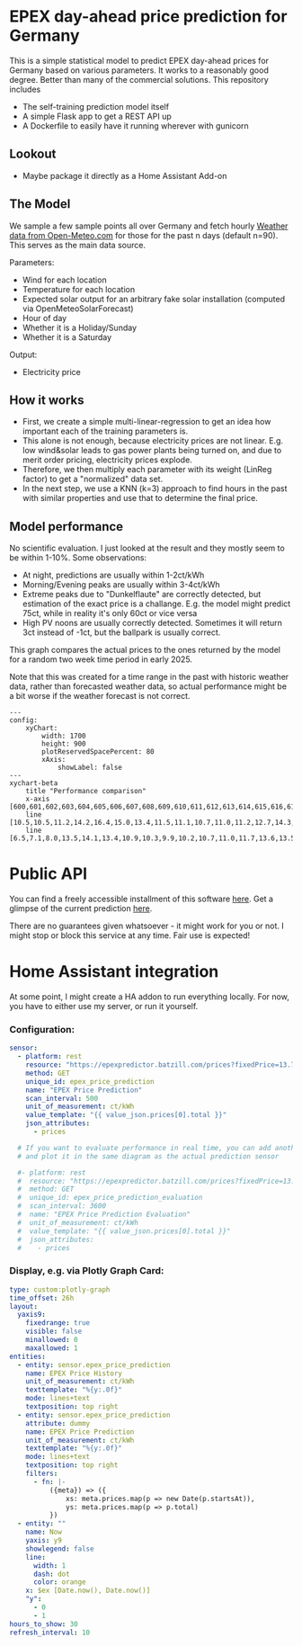 # EPEX day-ahead price prediction for Germany

This is a simple statistical model to predict EPEX day-ahead prices for Germany based on various parameters.
It works to a reasonably good degree. Better than many of the commercial solutions.
This repository includes
- The self-training prediction model itself
- A simple Flask app to get a REST API up
- A Dockerfile to easily have it running wherever with gunicorn


## Lookout
- Maybe package it directly as a Home Assistant Add-on

## The Model
We sample a few sample points all over Germany and fetch hourly [Weather data from Open-Meteo.com](https://open-meteo.com/) for those for the past n days (default n=90).
This serves as the main data source.



Parameters:

- Wind for each location
- Temperature for each location
- Expected solar output for an arbitrary fake solar installation (computed via OpenMeteoSolarForecast)
- Hour of day
- Whether it is a Holiday/Sunday
- Whether it is a Saturday

Output:
- Electricity price

## How it works
- First, we create a simple multi-linear-regression to get an idea how important each of
the training parameters is.
- This alone is not enough, because electricity prices are not linear.
E.g. low wind&solar leads to gas power plants being turned on, and due to merit order pricing, electricity prices explode.
- Therefore, we then multiply each parameter with its weight (LinReg factor) to get a "normalized" data set.
- In the next step, we use a KNN (k=3) approach to find hours in the past with similar properties and use that to determine the final price.

## Model performance
No scientific evaluation. I just looked at the result and they mostly seem to be within 1-10%.
Some observations:
- At night, predictions are usually within 1-2ct/kWh
- Morning/Evening peaks are usually within 3-4ct/kWh
- Extreme peaks due to "Dunkelflaute" are correctly detected, but estimation of the exact price is a challange. E.g.
the model might predict 75ct, while in reality it's only 60ct or vice versa
- High PV noons are usually correctly detected. Sometimes it will return 3ct instead of -1ct, but the ballpark is usually correct.

This graph compares the actual prices to the ones returned by the model for a random two week time period in early 2025.

Note that this was created for a time range in the past with historic weather data, rather than forecasted weather data,
so actual performance might be a bit worse if the weather forecast is not correct.

```mermaid
---
config:
    xyChart:
        width: 1700
        height: 900
        plotReservedSpacePercent: 80
        xAxis:
            showLabel: false
---
xychart-beta
    title "Performance comparison"
    x-axis [600,601,602,603,604,605,606,607,608,609,610,611,612,613,614,615,616,617,618,619,620,621,622,623,624,625,626,627,628,629,630,631,632,633,634,635,636,637,638,639,640,641,642,643,644,645,646,647,648,649,650,651,652,653,654,655,656,657,658,659,660,661,662,663,664,665,666,667,668,669,670,671,672,673,674,675,676,677,678,679,680,681,682,683,684,685,686,687,688,689,690,691,692,693,694,695,696,697,698,699,700,701,702,703,704,705,706,707,708,709,710,711,712,713,714,715,716,717,718,719,720,721,722,723,724,725,726,727,728,729,730,731,732,733,734,735,736,737,738,739,740,741,742,743,744,745,746,747,748,749,750,751,752,753,754,755,756,757,758,759,760,761,762,763,764,765,766,767,768,769,770,771,772,773,774,775,776,777,778,779,780,781,782,783,784,785,786,787,788,789,790,791,792,793,794,795,796,797,798,799,800,801,802,803,804,805,806,807,808,809,810,811,812,813,814,815,816,817,818,819,820,821,822,823,824,825,826,827,828,829,830,831,832,833,834,835,836,837,838,839,840,841,842,843,844,845,846,847,848,849,850,851,852,853,854,855,856,857,858,859,860,861,862,863,864,865,866,867,868,869,870,871,872,873,874,875,876,877,878,879,880,881,882,883,884,885,886,887,888,889,890,891,892,893,894,895,896,897,898,899,900,901,902,903,904,905,906,907,908,909,910,911,912,913,914,915,916,917,918,919,920,921,922,923,924,925,926,927,928,929,930,931,932,933,934,935]
    line [10.5,10.5,11.2,14.2,16.4,15.0,13.4,11.5,11.1,10.7,11.0,11.2,12.7,14.3,14.9,14.4,12.7,10.0,9.9,10.0,8.1,8.5,8.6,8.7,9.0,9.1,9.1,9.5,11.1,9.3,7.9,6.9,6.8,8.0,9.0,11.8,14.1,15.0,16.0,16.1,15.6,14.9,14.4,13.6,13.5,13.5,13.0,11.9,11.7,11.7,11.7,13.3,13.7,12.4,11.5,10.6,9.9,9.6,11.0,12.0,14.2,14.9,16.2,15.6,15.1,14.3,14.3,12.8,11.9,11.2,10.9,10.6,10.6,11.2,14.5,16.2,18.1,16.3,13.6,11.5,10.9,11.0,12.3,12.9,13.4,13.4,14.2,11.5,9.4,9.1,8.9,8.7,7.7,7.1,7.2,7.5,7.7,8.7,10.0,13.5,15.6,14.1,9.7,9.3,9.8,11.1,12.3,14.4,14.4,16.0,16.8,16.7,16.3,14.9,14.3,12.8,12.9,12.8,12.7,12.7,12.9,13.1,15.1,16.4,18.0,17.5,16.2,14.4,13.7,14.2,14.9,16.0,17.3,18.5,19.7,19.3,17.4,15.6,15.0,14.2,14.0,13.8,14.1,13.7,14.0,14.2,16.0,19.0,22.2,22.0,20.4,18.5,17.5,17.0,16.7,17.0,18.2,21.3,20.7,19.7,17.7,16.3,15.3,13.9,13.9,13.3,12.8,12.8,13.0,14.0,16.3,22.7,26.6,21.5,18.1,16.3,15.0,14.9,15.6,17.5,20.0,29.9,29.3,22.6,18.4,16.4,15.3,14.0,13.5,13.0,12.0,11.8,11.8,12.0,13.4,14.9,15.1,13.7,12.5,11.8,11.2,11.0,11.6,12.9,14.6,16.5,17.5,16.5,15.0,12.8,13.2,12.5,13.4,12.9,12.4,12.0,12.0,12.0,12.0,12.8,13.0,13.0,12.8,12.4,12.5,11.9,12.1,13.0,13.8,15.4,17.0,16.0,15.4,13.9,13.8,13.2,12.8,12.1,12.0,12.6,12.9,13.2,15.3,20.5,21.0,17.1,14.0,11.7,10.9,10.7,11.2,13.2,15.9,22.3,27.1,21.5,17.8,15.5,13.9,13.0,13.3,12.5,12.4,11.7,11.6,12.2,14.4,19.0,19.4,14.4,12.4,11.0,9.6,8.9,9.8,11.0,12.8,17.8,17.4,15.6,14.2,12.9,12.2,11.4,10.5,9.9,10.0,9.7,9.4,9.7,11.5,14.9,16.6,12.9,10.8,8.9,8.2,8.3,8.5,9.1,11.0,13.1,14.3,14.4,12.1,11.4,10.7,10.0,8.6,8.5,8.5,8.4,8.2,8.4,8.6,11.0,12.8,10.6,9.4,8.7,8.7,8.5,8.5,9.0,9.8,11.0,11.2,12.2,10.6,9.2,9.1,8.3,7.6,7.5,8.0,8.3]
    line [6.5,7.1,8.0,13.5,14.1,13.4,10.9,10.3,9.9,10.2,10.7,11.0,11.7,13.6,13.5,13.0,13.0,10.2,8.8,9.6,7.6,8.4,8.2,10.1,7.3,9.0,9.7,12.4,12.0,10.8,11.6,7.7,9.0,10.1,10.0,10.5,11.9,13.9,14.7,14.7,13.8,13.1,12.4,10.9,10.3,11.2,12.6,11.1,11.2,11.0,9.9,13.4,12.3,12.7,10.8,10.5,9.7,9.2,9.7,12.6,12.0,13.1,14.5,15.1,12.9,12.4,12.2,10.7,10.2,10.0,9.6,9.5,9.8,10.2,14.0,16.3,15.4,15.3,12.1,11.9,10.9,10.9,11.9,12.8,12.3,14.6,15.1,13.5,11.4,10.0,9.8,8.2,7.6,7.1,4.8,7.2,6.4,11.0,13.2,13.0,15.1,16.0,13.2,10.5,11.5,12.1,12.1,13.3,12.3,13.4,14.1,15.5,16.1,14.1,13.7,11.6,10.6,10.6,10.3,10.3,10.4,10.8,12.8,14.6,17.3,14.5,15.3,13.9,11.5,13.8,14.0,15.6,16.6,21.2,30.7,17.8,19.0,16.0,14.7,13.5,13.1,13.1,12.8,12.6,12.6,13.5,15.5,22.5,29.9,22.9,17.5,14.7,15.0,12.7,15.0,15.6,16.6,18.2,17.5,16.8,15.4,14.4,13.7,11.5,12.3,13.0,12.3,12.6,12.8,12.8,15.4,20.0,24.4,20.4,16.3,15.9,15.1,14.3,15.7,19.5,16.2,23.4,24.8,21.4,21.3,15.2,13.9,13.5,13.4,12.7,12.0,11.7,11.6,11.8,11.9,14.8,14.8,13.9,12.6,11.7,10.8,10.4,11.0,12.3,14.2,15.9,16.7,16.0,15.2,13.4,13.3,12.5,13.0,11.4,10.9,11.1,11.0,11.0,11.1,12.8,13.5,13.1,12.4,12.0,11.5,10.9,11.8,12.6,14.4,14.5,15.4,16.3,13.8,15.0,14.3,12.6,12.2,12.8,12.8,12.6,12.8,12.1,15.2,19.2,22.3,16.4,12.9,11.5,10.6,10.2,12.2,13.9,16.2,23.4,24.8,20.5,18.6,15.5,14.4,13.2,13.6,12.4,12.3,12.3,11.5,12.1,14.6,19.1,22.3,17.7,12.4,9.2,9.6,9.3,9.8,12.2,15.1,19.1,17.4,16.3,14.4,12.0,12.1,11.2,10.4,11.1,11.6,11.7,10.9,11.5,12.7,13.8,17.0,12.2,12.3,10.5,9.8,9.5,9.8,11.0,12.3,12.7,13.5,13.0,11.1,11.8,9.8,10.5,9.9,10.6,10.3,10.3,10.4,10.8,12.5,15.5,18.5,16.4,14.3,11.3,10.7,10.1,10.8,11.4,13.5,14.8,14.4,14.2,13.4,11.5,10.7,10.3,8.7,7.6,8.8,9.0]
```


# Public API
You can find a freely accessible installment of this software [here](https://epexpredictor.batzill.com/).
Get a glimpse of the current prediction [here](https://epexpredictor.batzill.com/prices).

There are no guarantees given whatsoever - it might work for you or not.
I might stop or block this service at any time. Fair use is expected!

# Home Assistant integration
At some point, I might create a HA addon to run everything locally.
For now, you have to either use my server, or run it yourself.



### Configuration:
```yaml
sensor:
  - platform: rest
    resource: "https://epexpredictor.batzill.com/prices?fixedPrice=13.70084&taxPercent=19"
    method: GET
    unique_id: epex_price_prediction
    name: "EPEX Price Prediction"
    scan_interval: 500
    unit_of_measurement: ct/kWh
    value_template: "{{ value_json.prices[0].total }}"
    json_attributes:
      - prices

  # If you want to evaluate performance in real time, you can add another sensor like this
  # and plot it in the same diagram as the actual prediction sensor

  #- platform: rest
  #  resource: "https://epexpredictor.batzill.com/prices?fixedPrice=13.70084&taxPercent=19&#evaluation=true"
  #  method: GET
  #  unique_id: epex_price_prediction_evaluation
  #  scan_interval: 3600
  #  name: "EPEX Price Prediction Evaluation"
  #  unit_of_measurement: ct/kWh
  #  value_template: "{{ value_json.prices[0].total }}"
  #  json_attributes:
  #    - prices
```

### Display, e.g. via Plotly Graph Card:
```yaml
type: custom:plotly-graph
time_offset: 26h
layout:
  yaxis9:
    fixedrange: true
    visible: false
    minallowed: 0
    maxallowed: 1
entities:
  - entity: sensor.epex_price_prediction
    name: EPEX Price History
    unit_of_measurement: ct/kWh
    texttemplate: "%{y:.0f}"
    mode: lines+text
    textposition: top right
  - entity: sensor.epex_price_prediction
    attribute: dummy
    name: EPEX Price Prediction
    unit_of_measurement: ct/kWh
    texttemplate: "%{y:.0f}"
    mode: lines+text
    textposition: top right
    filters:
      - fn: |-
          ({meta}) => ({
              xs: meta.prices.map(p => new Date(p.startsAt)),
              ys: meta.prices.map(p => p.total)
          })
  - entity: ""
    name: Now
    yaxis: y9
    showlegend: false
    line:
      width: 1
      dash: dot
      color: orange
    x: $ex [Date.now(), Date.now()]
    "y":
      - 0
      - 1
hours_to_show: 30
refresh_interval: 10
```
